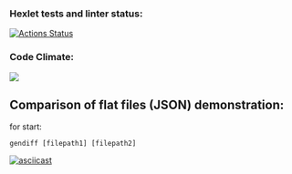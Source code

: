### Hexlet tests and linter status:
[![Actions Status](https://github.com/VanHadsoN/frontend-project-46/workflows/hexlet-check/badge.svg)](https://github.com/VanHadsoN/frontend-project-46/actions)
### Code Climate:
<a href="https://codeclimate.com/github/VanHadsoN/frontend-project-46/maintainability"><img src="https://api.codeclimate.com/v1/badges/562db448e5dc4a0dade8/maintainability" /></a>
## Comparison of flat files (JSON) demonstration:
for start:
```
gendiff [filepath1] [filepath2]
```
[![asciicast](https://asciinema.org/a/eRwR28JKZQt0oIHFUJBF0zhcL.svg)](https://asciinema.org/a/eRwR28JKZQt0oIHFUJBF0zhcL)
